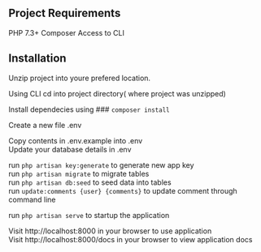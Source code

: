 ## Project Requirements
PHP 7.3+
Composer
Access to CLI

## Installation

Unzip project into youre prefered location.  

Using CLI cd into project directory( where project was unzipped)  

Install dependecies using ### `composer install`  

Create a new file .env  

Copy contents in .env.example into .env  
Update your database details in .env  

run `php artisan key:generate` to generate new app key  
run `php artisan migrate` to migrate tables  
run `php artisan db:seed` to seed data into tables   
run `update:comments {user} {comments}` to update comment through command line  

run `php artisan serve` to startup the application  


Visit http://localhost:8000 in your browser to use application    
Visit http://localhost:8000/docs in your browser to view application docs

